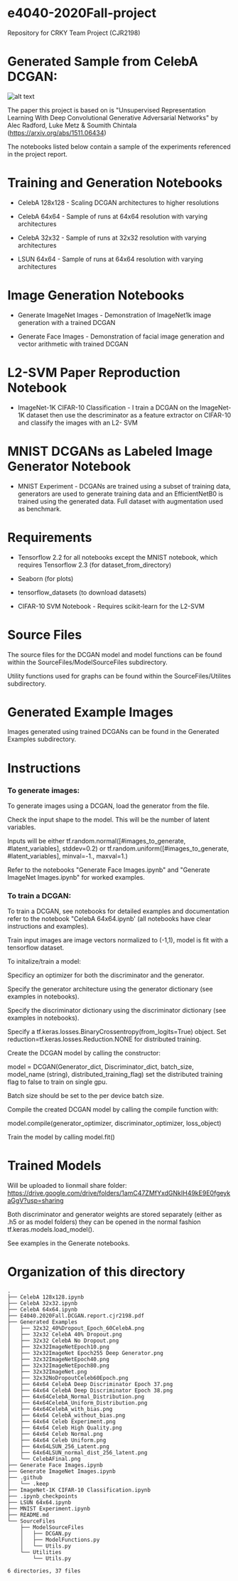 # e4040-2020Fall-project
Repository for CRKY Team Project (CJR2198)

# Generated Sample from CelebA DCGAN:

![alt text](https://github.com/ecbme4040/e4040-2020FALL-PROJECT-CRKY-CJR2198/blob/main/Generated%20Examples/CelebAFinal.png?raw=true)

The paper this project is based on is "Unsupervised Representation Learning With Deep Convolutional Generative Adversarial Networks" by Alec Radford, Luke Metz & Soumith Chintala (https://arxiv.org/abs/1511.06434)

The notebooks listed below contain a sample of the experiments referenced in the project report.

# Training and Generation Notebooks

* CelebA 128x128 - Scaling DCGAN architectures to higher resolutions

* CelebA 64x64 - Sample of runs at 64x64 resolution with varying architectures

* CelebA 32x32 - Sample of runs at 32x32 resolution with varying architectures

* LSUN 64x64 - Sample of runs at 64x64 resolution with varying architectures

# Image Generation Notebooks

* Generate ImageNet Images - Demonstration of ImageNet1k image generation with a trained DCGAN

* Generate Face Images - Demonstration of facial image generation and vector arithmetic with trained DCGAN

# L2-SVM Paper Reproduction Notebook

* ImageNet-1K CIFAR-10 Classification - I train a DCGAN on the ImageNet-1K dataset then use the descriminator as a feature extractor on CIFAR-10 and classify the images with an L2-
SVM

# MNIST DCGANs as Labeled Image Generator Notebook
* MNIST Experiment - DCGANs are trained using a subset of training data, generators are used to generate training data and an EfficientNetB0 is trained using the generated data. Full dataset with augmentation used as benchmark.

# Requirements
 * Tensorflow 2.2 for all notebooks except the MNIST notebook, which requires Tensorflow 2.3 (for dataset_from_directory)
 
 * Seaborn (for plots)
 
 * tensorflow_datasets (to download datasets)
 
 * CIFAR-10 SVM Notebook - Requires scikit-learn for the L2-SVM
 

# Source Files 

The source files for the DCGAN model and model functions can be found within the SourceFiles/ModelSourceFiles subdirectory. 

Utility functions used for graphs can be found within the SourceFiles/Utilites subdirectory.


# Generated Example Images

Images generated using trained DCGANs can be found in the Generated Examples subdirectory.

# Instructions 

### To generate images:

To generate images using a DCGAN, load the generator from the file.

Check the input shape to the model. This will be the number of latent variables. 

Inputs will be either tf.random.normal([#images_to_generate, #latent_variables], stddev=0.2) or tf.random.uniform([#images_to_generate, #latent_variables], minval=-1., maxval=1.)

Refer to the notebooks "Generate Face Images.ipynb" and "Generate ImageNet Images.ipynb" for worked examples.

### To train a DCGAN:

To train a DCGAN, see notebooks for detailed examples and documentation refer to the notebook "CelebA 64x64.ipynb' (all notebooks have clear instructions and examples).

Train input images are image vectors normalized to (-1,1), model is fit with a tensorflow dataset.

To initalize/train a model:

Specificy an optimizer for both the discriminator and the generator.

Specify the generator architecture using the generator dictionary (see examples in notebooks).

Specify the discriminator dictionary using the discriminator dictionary (see examples in notebooks).

Specify a tf.keras.losses.BinaryCrossentropy(from_logits=True) object. Set reduction=tf.keras.losses.Reduction.NONE for distributed training.

Create the DCGAN model by calling the constructor: 

model = DCGAN(Generator_dict, Discriminator_dict, batch_size, model_name (string), distributed_training_flag) set the distributed training flag to false to train on single gpu.

Batch size should be set to the per device batch size.

Compile the created DCGAN model by calling the compile function with: 

model.compile(generator_optimizer, discriminator_optimizer, loss_object)

Train the model by calling model.fit()


# Trained Models

Will be uploaded to lionmail share folder:  https://drive.google.com/drive/folders/1amC47ZMfYxdGNkIH49kE9E0fgeykaGgV?usp=sharing

Both discriminator and generator weights are stored separately (either as .h5 or as model folders) they can be opened in the normal fashion tf.keras.models.load_model().

See examples in the Generate notebooks.

# Organization of this directory

```
.
├── CelebA 128x128.ipynb
├── CelebA 32x32.ipynb
├── CelebA 64x64.ipynb
├── E4040.2020Fall.DCGAN.report.cjr2198.pdf
├── Generated Examples
│   ├── 32x32_40%Dropout_Epoch_60CelebA.png
│   ├── 32x32 CelebA 40% Dropout.png
│   ├── 32x32 CelebA No Dropout.png
│   ├── 32x32ImageNetEpoch10.png
│   ├── 32x32ImageNet Epoch255 Deep Generator.png
│   ├── 32x32ImageNetEpoch40.png
│   ├── 32x32ImageNetEpoch80.png
│   ├── 32x32ImageNet.png
│   ├── 32x32NoDropoutCeleb60Epoch.png
│   ├── 64x64 CelebA Deep Discriminator Epoch 37.png
│   ├── 64x64 CelebA Deep Discriminator Epoch 38.png
│   ├── 64x64CelebA_Normal_Distribution.png
│   ├── 64x64CelebA_Uniform_Distribution.png
│   ├── 64x64CelebA_with_bias.png
│   ├── 64x64 CelebA_without_bias.png
│   ├── 64x64 Celeb Experiment.png
│   ├── 64x64 Celeb High Quality.png
│   ├── 64x64 Celeb Normal.png
│   ├── 64x64 Celeb Uniform.png
│   ├── 64x64LSUN_256_Latent.png
│   ├── 64x64LSUN_normal_dist_256_latent.png
│   └── CelebAFinal.png
├── Generate Face Images.ipynb
├── Generate ImageNet Images.ipynb
├── .github
│   └── .keep
├── ImageNet-1K CIFAR-10 Classification.ipynb
├── .ipynb_checkpoints
├── LSUN 64x64.ipynb
├── MNIST Experiment.ipynb
├── README.md
└── SourceFiles
    ├── ModelSourceFiles
    │   ├── DCGAN.py
    │   ├── ModelFunctions.py
    │   └── Utils.py
    └── Utilities
        └── Utils.py

6 directories, 37 files
```
